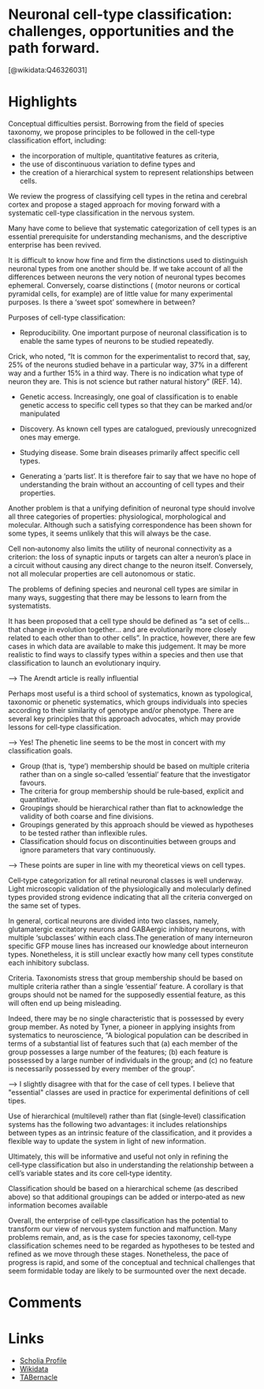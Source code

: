
Neuronal cell-type classification: challenges, opportunities and the path forward.
==================================================================================
  
  [@wikidata:Q46326031]  

# Highlights

Conceptual difficulties persist. Borrowing from the field of species taxonomy, we propose principles to be followed in the cell-type classification effort, including:
- the incorporation of multiple, quantitative features as criteria, 
- the use of discontinuous variation to define types and 
- the creation of a hierarchical system to represent relationships between cells. 

We review the progress of classifying cell types in the retina and cerebral cortex and propose a staged approach for moving forward with a systematic cell-type classification in the nervous system. 

Many have come to believe that systematic categorization of cell types is an essential prerequisite for understanding mechanisms, and the descriptive enterprise has been revived.

It is difficult to know how fine and firm the distinctions used to distinguish neuronal types from one another should be. If we take account of all the differences between neurons the very notion of neuronal types becomes ephemeral. Conversely, coarse distinctions ( (motor neurons or cortical pyramidal cells, for example) are of little value for many experimental purposes. Is there a ‘sweet spot’ somewhere in between?

Purposes of cell-type classification:

- Reproducibility. One important purpose of neuronal classification is to enable the same types of neurons to be studied repeatedly.

Crick, who noted, “It is common for the experimentalist to record that, say, 25% of the neurons studied behave in a particular way, 37% in a different way and a further 15% in a third way. There is no indication what type of neuron they are. This is not science but rather natural history” (REF. 14).

- Genetic access. Increasingly, one goal of classification is to enable genetic access to specific cell types so that they can be marked and/or manipulated

- Discovery. As known cell types are catalogued, previously unrecognized ones may emerge.

- Studying disease. Some brain diseases primarily affect specific cell types.

- Generating a ‘parts list’. It is therefore fair to say that we have no hope of understanding the brain without an accounting of cell types and their properties.

Another problem is that a unifying definition of neuronal type should involve all three categories of properties: physiological, morphological and molecular. Although such a satisfying correspondence has been shown for some types, it seems unlikely that this will always be the case.

Cell non‑autonomy also limits the utility of neuronal connectivity as a criterion: the loss of synaptic inputs or targets can alter a neuron’s place in a circuit without causing any direct change to the neuron itself. Conversely, not all molecular properties are cell autonomous or static.

The problems of defining species and neuronal cell types are similar in many ways, suggesting that there may be lessons to learn from the systematists.

It has been proposed that a cell type should be defined as “a set of cells… that change in evolution together… and are evolutionarily more closely related to each other than to other cells”. In practice, however, there are few cases in which data are available to make this judgement. It may be more realistic to find ways to classify types within a species and then use that classification to launch an evolutionary inquiry.

--> The Arendt article is really influential

Perhaps most useful is a third school of systematics, known as typological, taxonomic or phenetic systematics, which groups individuals into species according to their similarity of genotype and/or phenotype. There are several key principles that this approach advocates, which may provide lessons for cell‑type classification.

--> Yes! The phenetic line seems to be the most in concert with my classification goals.

 - Group (that is, ‘type’) membership should be based on multiple criteria rather than on a single so‑called ‘essential’ feature that the investigator favours. 
 - The criteria for group membership should be rule‑based, explicit and quantitative.
 - Groupings should be hierarchical rather than flat to acknowledge the validity of both coarse and fine divisions.
 - Groupings generated by this approach should be viewed as hypotheses to be tested rather than inflexible rules.
 - Classification should focus on discontinuities between groups and ignore parameters that vary continuously.

 --> These points are super in line with my theoretical views on cell types.

Cell‑type categorization for all retinal neuronal classes is well underway. Light microscopic validation of the physiologically and molecularly defined types provided strong evidence indicating that all the criteria converged on the same set of types.

In general, cortical neurons are divided into two classes, namely, glutamatergic excitatory neurons and GABAergic inhibitory neurons, with multiple ‘subclasses’ within each class.The generation of many interneuron specific GFP mouse lines has increased our knowledge about interneuron types. Nonetheless, it is still unclear exactly how many cell types constitute each inhibitory subclass.

Criteria. Taxonomists stress that group membership should be based on multiple criteria rather than a single ‘essential’ feature. A corollary is that groups should not be named for the supposedly essential feature, as this will often end up being misleading. 

Indeed, there may be no single characteristic that is possessed by every group member. As noted by Tyner, a pioneer in applying insights from systematics to neuroscience, “A biological population can be described in terms of a substantial list of features such that (a) each member of the group possesses a large number of the features; (b) each feature is possessed by a large number of individuals in the group; and (c) no feature is necessarily possessed by every member of the group”.

--> I slightly disagree with that for the case of cell types. 
    I believe that "essential" classes are used in practice for
    experimental definitions of cell tipes. 

Use of hierarchical (multilevel) rather than flat (single‑level) classification systems has the following two advantages: it includes relationships between types as an intrinsic feature of the classification, and it provides a flexible way to update the system in light of new information.

Ultimately, this will be informative and useful not only in refining the cell‑type classification but also in understanding the relationship between a cell’s variable states and its core cell‑type identity.

Classification should be based on a hierarchical scheme (as described above) so that additional groupings can be added or interpo‑ated as new information becomes available

Overall, the enterprise of cell‑type classification has the potential to transform our view of nervous system function and malfunction. Many problems remain, and, as is the case for species taxonomy, cell‑type classification schemes need to be regarded as hypotheses to be tested and refined as we move through these stages. Nonetheless, the pace of progress is rapid, and some of the conceptual and technical challenges that seem formidable today are likely to be surmounted over the next decade.

# Comments

# Links
  
 * [Scholia Profile](https://scholia.toolforge.org/work/Q46326031)  
 * [Wikidata](https://www.wikidata.org/wiki/Q46326031)  
 * [TABernacle](https://tabernacle.toolforge.org/?#/tab/manual/Q46326031/P921%3BP4510)  
